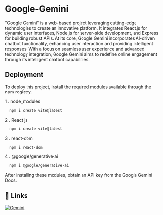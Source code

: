 
# Google-Gemini


"Google Gemini" is a web-based project leveraging cutting-edge technologies to create an innovative platform. It integrates React.js for dynamic user interfaces, Node.js for server-side development, and Express for building robust APIs. At its core, Google Gemini incorporates AI-driven chatbot functionality, enhancing user interaction and providing intelligent responses. With a focus on seamless user experience and advanced technology integration, Google Gemini aims to redefine online engagement through its intelligent chatbot capabilities.


## Deployment

To deploy this project, install the required modules available through the npm registry.

1 . node_modules

```bash
  npm i create vite@latest
```

2 . React js

```bash
  npm i create vite@latest
```

3 . react-dom

```bash
  npm i react-dom
```
4 . @google/generative-ai

```bash
  npm i @google/generative-ai
```

After installing these modules, obtain an API key from the Google Gemini Docs.

## 🔗 Links
[![Gemini](https://thealphabet.cn/wp-content/uploads/2023/12/Google-Launched-its-Gemini-AI-to-Rival-OpenAIs-GPT-4-Content-1024x512.png)](https://ai.google.dev/gemini-api/docs/api-key)



